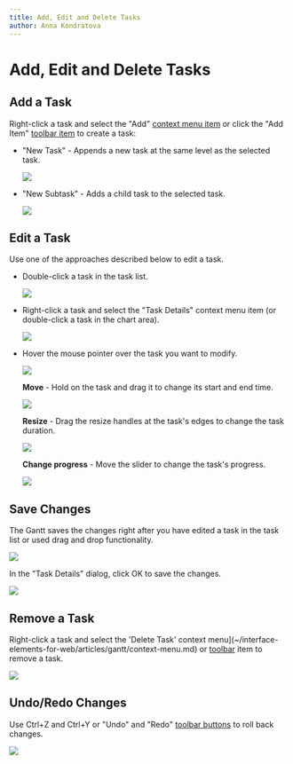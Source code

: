 ```yaml
---
title: Add, Edit and Delete Tasks
author: Anna Kondratova
---
```

# Add, Edit and Delete Tasks

## Add a Task

Right-click a task and select the "Add" [context menu item](~/interface-elements-for-web/articles/gantt/context-menu.md) or click the "Add Item" [toolbar item](~/interface-elements-for-web/articles/gantt/toolbar.md) to create a task:

- "New Task" - Appends a new task at the same level as the selected task.

    ![](~/interface-elements-for-web/images/Gantt/add-new-task.png)

- "New Subtask" - Adds a child task to the selected task.

    ![](~/interface-elements-for-web/images/Gantt/add-new-subtask.png)

## Edit a Task

Use one of the approaches described below to edit a task.

* Double-click a task in the task list. 

    ![](~/interface-elements-for-web/images/Gantt/inline-editing.png)

*  Right-click a task and select the "Task Details" context menu item (or double-click a task in the chart area).

    ![](~/interface-elements-for-web/images/Gantt/popup-edit-form.png)

* Hover the mouse pointer over the task you want to modify.

    ![](~/interface-elements-for-web/images/Gantt/drag-and-drop.png)

    **Move** - Hold on the task and drag it to change its start and end time.

    ![](~/interface-elements-for-web/images/Gantt/moving.png)

    **Resize** - Drag the resize handles at the task's edges to change the task duration.

    ![](~/interface-elements-for-web/images/Gantt/resizing.png)

    **Change progress** - Move the slider to change the task's progress.

    ![](~/interface-elements-for-web/images/Gantt/change-progress.png)

## Save Changes

The Gantt saves the changes right after you have edited a task in the task list or used drag and drop functionality.

![](~/interface-elements-for-web/images/Gantt/manage-tasks.gif)

In the "Task Details" dialog, click OK to save the changes. 

![](~/interface-elements-for-web/images/Gantt/dialog-ok.png)

## Remove a Task

Right-click a task and select the 'Delete Task' context menu](~/interface-elements-for-web/articles/gantt/context-menu.md) or [toolbar](~/interface-elements-for-web/articles/gantt/toolbar.md) item to remove a task.

![](~/interface-elements-for-web/images/Gantt/delete-task.png)

## Undo/Redo Changes

Use Ctrl+Z and Ctrl+Y or "Undo" and "Redo" [toolbar buttons](~/interface-elements-for-web/articles/gantt/toolbar.md) to roll back changes.

![](~/interface-elements-for-web/images/Gantt/undo-redo.gif)